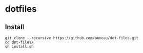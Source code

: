 # dotfiles

## Install

```shell
git clone --recursive https://github.com/anneau/dot-files.git
cd dot-files/
sh install.sh
```

